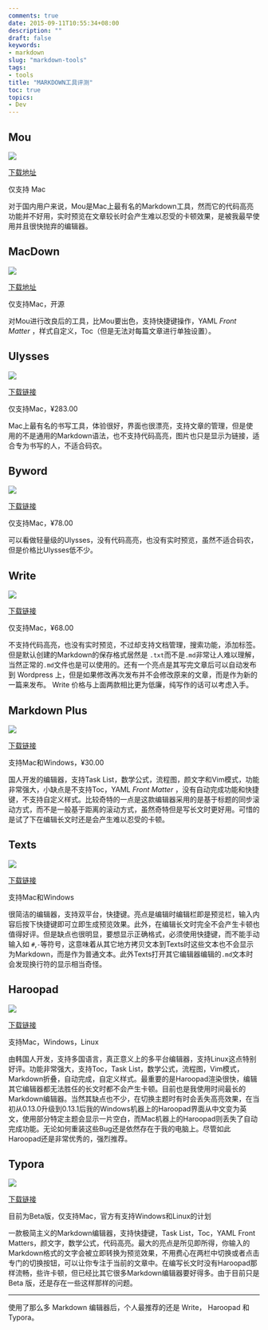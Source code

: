 ```yaml
---
comments: true
date: 2015-09-11T10:55:34+08:00
description: ""
draft: false
keywords:
- markdown
slug: "markdown-tools"
tags:
- tools
title: "MARKDOWN工具评测"
toc: true
topics:
- Dev
---
```



## Mou

![](http://25.io/mou/img/1@2x.png)

[下载地址](http://25.io/mou/)

仅支持 Mac

对于国内用户来说，Mou是Mac上最有名的Markdown工具，然而它的代码高亮功能并不好用，实时预览在文章较长时会产生难以忍受的卡顿效果，是被我最早使用并且很快抛弃的编辑器。

<!--more-->

## MacDown

![](http://d.pr/i/PTTC+)

[下载地址](http://macdown.uranusjr.com/)

仅支持Mac，开源

对Mou进行改良后的工具，比Mou要出色，支持快捷键操作，YAML *Front Matter* ，样式自定义，Toc（但是无法对每篇文章进行单独设置）。

## Ulysses

![](/images/0/ulysses.png)

[下载链接](https://itunes.apple.com/cn/app/ulysses/id623795237?mt=12&ign-mpt=uo%3D4)

仅支持Mac，¥283.00

Mac上最有名的书写工具，体验很好，界面也很漂亮，支持文章的管理，但是使用的不是通用的Markdown语法，也不支持代码高亮，图片也只是显示为链接，适合专为书写的人，不适合码农。

## Byword

![](/images/0/byword.png)

[下载链接](https://itunes.apple.com/app/byword/id420212497?mt=12)

仅支持Mac，¥78.00

可以看做轻量级的Ulysses，没有代码高亮，也没有实时预览，虽然不适合码农，但是价格比Ulysses低不少。

## Write

![](/images/0/write.png)

[下载链接](http://writeapp.net/mac/download/)

仅支持Mac，¥68.00

不支持代码高亮，也没有实时预览，不过却支持文档管理，搜索功能，添加标签。但是默认创建的Markdown的保存格式居然是 `.txt`而不是`.md`非常让人难以理解，当然正常的`.md`文件也是可以使用的。还有一个亮点是其写完文章后可以自动发布到 Wordpress 上，但是如果修改再次发布并不会修改原来的文章，而是作为新的一篇来发布。 Write 价格与上面两款相比更为低廉，纯写作的话可以考虑入手。

## Markdown Plus

![](/images/0/markdownplus.png)

[下载链接](https://tylingsoft.com/mdp)

支持Mac和Windows，¥30.00

国人开发的编辑器，支持Task List，数学公式，流程图，颜文字和Vim模式，功能非常强大，小缺点是不支持Toc，YAML *Front Matter* ，没有自动完成功能和快捷键，不支持自定义样式。比较奇特的一点是这款编辑器采用的是基于标题的同步滚动方式，而不是一般基于距离的滚动方式，虽然奇特但是写长文时更好用。可惜的是试了下在编辑长文时还是会产生难以忍受的卡顿。

## Texts

![](/images/0/texts.png)

[下载链接](http://www.texts.io/)

支持Mac和Windows

很简洁的编辑器，支持双平台，快捷键。亮点是编辑时编辑栏即是预览栏，输入内容后按下快捷键即可立即生成预览效果。此外，在编辑长文时完全不会产生卡顿也值得好评。但是缺点也很明显，要想显示正确格式，必须使用快捷键，而不能手动输入如 `#`,`-`等符号，这意味着从其它地方拷贝文本到Texts时这些文本也不会显示为Markdown，而是作为普通文本。此外Texts打开其它编辑器编辑的`.md`文本时会发现换行符的显示相当奇怪。

## Haroopad

![](/images/0/haroopad.png)

[下载链接](http://pad.haroopress.com/user.html)

支持Mac，Windows，Linux

由韩国人开发，支持多国语言，真正意义上的多平台编辑器，支持Linux这点特别好评。功能非常强大，支持Toc，Task List，数学公式，流程图，Vim模式，Markdown折叠，自动完成，自定义样式。最重要的是Haroopad渲染很快，编辑其它编辑器都无法胜任的长文时都不会产生卡顿。目前也是我使用时间最长的Markdown编辑器。当然其缺点也不少，在切换主题时有时会丢失高亮效果，在当初从0.13.0升级到0.13.1后我的Windows机器上的Haroopad界面从中文变为英文，使用部分特定主题会显示一片空白，而Mac机器上的Haroopad则丢失了自动完成功能。无论如何重装这些Bug还是依然存在于我的电脑上。尽管如此Haroopad还是非常优秀的，强烈推荐。

## Typora

![](/images/0/typora.png)

[下载链接](http://typora.io/)

目前为Beta版，仅支持Mac，官方有支持Windows和Linux的计划

一款极简主义的Markdown编辑器，支持快捷键，Task List，Toc，YAML Front Matters，颜文字，数学公式，代码高亮。最大的亮点是所见即所得，你输入的Markdown格式的文字会被立即转换为预览效果，不用费心在两栏中切换或者点击专门的切换按钮，可以让你专注于当前的文章中。在编写长文时没有Haroopad那样流畅，些许卡顿，但已经比其它很多Markdown编辑器要好得多。由于目前只是 Beta 版，还是存在一些这样那样的问题。

---

使用了那么多 Markdown 编辑器后，个人最推荐的还是 Write， Haroopad 和 Typora。

